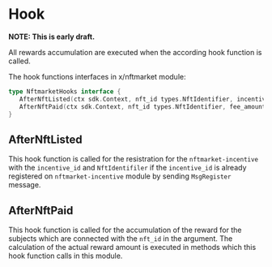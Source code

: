 # Hook

**NOTE: This is early draft.**

All rewards accumulation are executed when the according hook function is called.   

The hook functions interfaces in x/nftmarket module:

```go
type NftmarketHooks interface {
   AfterNftListed(ctx sdk.Context, nft_id types.NftIdentifier, incentive_id string)
   AfterNftPaid(ctx sdk.Context, nft_id types.NftIdentifier, fee_amount mathInt, fee_denom string)
}
```

## AfterNftListed

This hook function is called for the resistration for the `nftmarket-incentive` with the `incentive_id` and `NftIdentifiler` if the `incentive_id` is already registered on `nftmarket-incentive` module by sending `MsgRegister` message.   

## AfterNftPaid

This hook function is called for the accumulation of the reward for the subjects which are connected with the `nft_id` in the argument.
The calculation of the actual reward amount is executed in methods which this hook function calls in this module.
